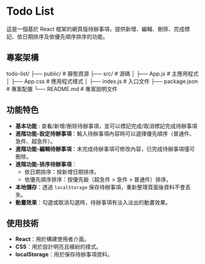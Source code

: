 # Todo List

這是一個基於 React 框架的網頁版待辦事項，提供新增、編輯、刪除、完成標記、依日期排序及依優先順序排序的功能。

## 專案架構

todo-list/
├── public/               # 靜態資源
├── src/                  # 源碼
│   ├── App.js            # 主應用程式
│   ├── App.css           # 應用程式樣式
│   ├── index.js          # 入口文件
├── package.json          # 專案配置
└── README.md             # 專案說明文件

## 功能特色

- **基本功能** : 查看/新增/刪除待辦事項，並可以標記完成/取消標記完成待辦事項
- **進階功能-設定待辦事項**：輸入待辦事項內容時可以選擇優先順序（普通件、急件、超急件）。
- **進階功能-編輯待辦事項**：未完成待辦事項可修改內容，已完成待辦事項僅可刪除。
- **進階功能-排序待辦事項**：
  - 依日期排序：按新增日期排序。
  - 依優先順序排序：按優先級（超急件 > 急件 > 普通件）排序。
- **本地儲存**：透過 `localStorage` 保存待辦事項，重新整理頁面後資料不會丟失。
- **動畫效果**：勾選或取消勾選時，待辦事項有淡入淡出的動畫效果。

## 使用技術

- **React**：用於構建使用者介面。
- **CSS**：用於設計明亮且繽紛的樣式。
- **localStorage**：用於保存待辦事項資料。
